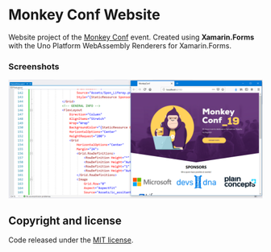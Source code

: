 # Monkey Conf Website

Website project of the [Monkey Conf](http://www.monkeyconf.es) event. Created using **Xamarin.Forms** with the Uno Platform WebAssembly Renderers for Xamarin.Forms.

### Screenshots

![Monkey Conf 2019 Website](images/monkeyconf.png)

## Copyright and license

Code released under the [MIT license](https://opensource.org/licenses/MIT).